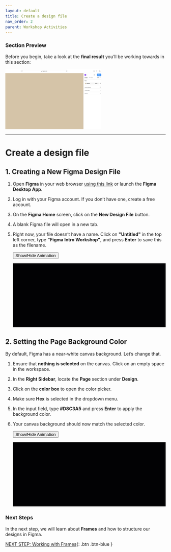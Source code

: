 ```yaml
---
layout: default
title: Create a design file
nav_order: 2
parent: Workshop Activities
---
```


### Section Preview  

Before you begin, take a look at the **final result** you’ll be working towards in this section:  

<img src="images/page-bg-final.png" style="width:60%;" alt="Final Portfolio Page Design">  

---

# Create a design file

## 1. Creating a New Figma Design File  

1. Open **Figma** in your web browser [using this link](https://www.figma.com) or launch the **Figma Desktop App**.  
2. Log in with your Figma account. If you don’t have one, create a free account.  
3. On the **Figma Home** screen, click on the **New Design File** button.  
4. A blank Figma file will open in a new tab.  
5. Right now, your file doesn’t have a name. Click on **"Untitled"** in the top left corner, type **"Figma Intro Workshop"**, and press **Enter** to save this as the filename.

    <button onclick="toggle('gif1')">Show/Hide Animation</button>
    <div id="gif1">
    <img src="images/create-design.gif">
    </div>
    
## 2. Setting the Page Background Color  

By default, Figma has a near-white canvas background. Let’s change that.  

1. Ensure that **nothing is selected** on the canvas. Click on an empty space in the workspace.  
2. In the **Right Sidebar**, locate the **Page** section under **Design**.  
3. Click on the **color box** to open the color picker.  
4. Make sure **Hex** is selected in the dropdown menu.  
5. In the input field, type **#D8C3A5** and press **Enter** to apply the background color.
6. Your canvas background should now match the selected color.  


    <button onclick="toggle('gif2')">Show/Hide Animation</button>
    <div id="gif2">
    <img src="images/background.gif">
    </div>
    
### Next Steps  
In the next step, we will learn about **Frames** and how to structure our designs in Figma.  

<script>  

    function toggle(input) {
        var x = document.getElementById(input);
        if (x.style.display === "none") {
            x.style.display = "block";
        } else {
            x.style.display = "none";
        }
    }
</script>
[NEXT STEP: Working with Frames](desktop-frame.html){: .btn .btn-blue }  
